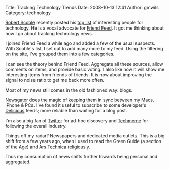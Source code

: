 Title: Tracking Technology Trends
Date: 2008-10-13 12:41
Author: gmwils
Category: technology

[Robert Scoble][] recently posted his [top list][] of interesting people
for technology. He is a vocal advocate for [Friend Feed][]. It got me
thinking about how I go about tracking technology news.

I joined Friend Feed a while ago and added a few of the usual suspects.
With Scoble's list, I set out to add many more to my feed. Using the
filtering on the site, I've grouped them into a few categories.

I can see the theory behind Friend Feed. Aggregate all these sources,
allow comments on items, and provide basic voting. I also like how it
will show me interesting items from friends of friends. It is now about
improving the signal to noise ratio to get me back more often.

Most of my news still comes in the old fashioned way: blogs.

[Newsgator][] does the magic of keeping them in sync between my Macs,
iPhone & PCs. I've found it useful to subscribe to some developer's
[Delicious][] feeds; more reliable than waiting for a blog post.

I'm also a big fan of [Twitter][] for ad-hoc discovery and [Techmeme][]
for following the overall industry.

Things off my radar? Newspapers and dedicated media outlets. This is a
big shift from a few years ago, when I used to read the Green Guide (a
section of [the Age][]) and [Ars Technica][] religiously.

Thus my consumption of news shifts further towards being personal and
aggregated.

  [Robert Scoble]: http://scobleizer.com/
  [top list]: http://scobleizer.com/2008/09/26/the-scoble-top-tech-bloggerfriendfeedsocial-media-list/
  [Friend Feed]: http://friendfeed.com
  [Newsgator]: http://www.newsgator.com/
  [Delicious]: http://delicious.com/gmwils/
  [Twitter]: http://twitter.com/gmwils
  [Techmeme]: http://techmeme.com/
  [the Age]: http://www.theage.com.au/
  [Ars Technica]: http://arstechnica.com/index.ars
